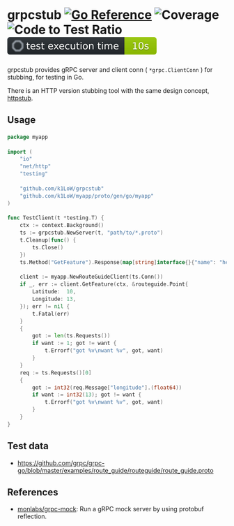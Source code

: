 # grpcstub [![Go Reference](https://pkg.go.dev/badge/github.com/k1LoW/grpcstub.svg)](https://pkg.go.dev/github.com/k1LoW/grpcstub) ![Coverage](https://raw.githubusercontent.com/k1LoW/octocovs/main/badges/k1LoW/grpcstub/coverage.svg) ![Code to Test Ratio](https://raw.githubusercontent.com/k1LoW/octocovs/main/badges/k1LoW/grpcstub/ratio.svg) ![Test Execution Time](https://raw.githubusercontent.com/k1LoW/octocovs/main/badges/k1LoW/grpcstub/time.svg)

grpcstub provides gRPC server and client conn ( `*grpc.ClientConn` ) for stubbing, for testing in Go.

There is an HTTP version stubbing tool with the same design concept, [httpstub](https://github.com/k1LoW/httpstub).

## Usage

``` go
package myapp

import (
	"io"
	"net/http"
	"testing"

	"github.com/k1LoW/grpcstub"
	"github.com/k1LoW/myapp/proto/gen/go/myapp"
)

func TestClient(t *testing.T) {
	ctx := context.Background()
	ts := grpcstub.NewServer(t, "path/to/*.proto")
	t.Cleanup(func() {
		ts.Close()
	})
	ts.Method("GetFeature").Response(map[string]interface{}{"name": "hello", "location": map[string]interface{}{"latitude": 10, "longitude": 13}})

	client := myapp.NewRouteGuideClient(ts.Conn())
	if _, err := client.GetFeature(ctx, &routeguide.Point{
		Latitude:  10,
		Longitude: 13,
	}); err != nil {
		t.Fatal(err)
	}
	{
		got := len(ts.Requests())
		if want := 1; got != want {
			t.Errorf("got %v\nwant %v", got, want)
		}
	}
	req := ts.Requests()[0]
	{
		got := int32(req.Message["longitude"].(float64))
		if want := int32(13); got != want {
			t.Errorf("got %v\nwant %v", got, want)
		}
	}
}
```

## Test data

- https://github.com/grpc/grpc-go/blob/master/examples/route_guide/routeguide/route_guide.proto

## References

- [monlabs/grpc-mock](https://github.com/monlabs/grpc-mock): Run a gRPC mock server by using protobuf reflection.

